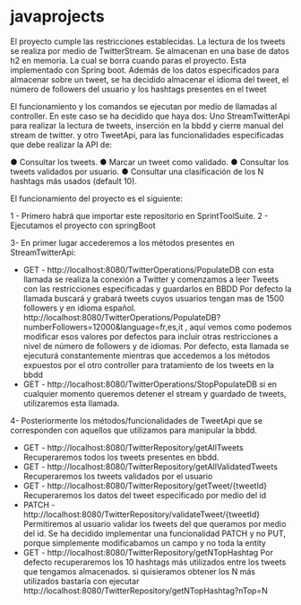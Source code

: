 # javaprojects

El proyecto cumple las restricciones establecidas.
La lectura de los tweets se realiza por medio de TwitterStream.
Se almacenan en una base de datos h2 en memoria. La cual se borra cuando paras el proyecto.
Esta implementado con Spring boot.
Además de los datos especificados para almacenar sobre un tweet, se ha decidido almacenar el idioma del tweet, el número de followers del usuario y los hashtags presentes en el tweet

El funcionamiento y los comandos se ejecutan por medio de llamadas al controller.
En este caso se ha decidido que haya dos: Uno StreamTwitterApi para realizar la lectura de tweets, inserción en la bbdd y cierre manual del stream de twitter.
y otro TweetApi, para las funcionalidades especificadas que debe realizar la API de:

  ● Consultar los tweets. 
  ● Marcar un tweet como validado.
  ● Consultar los tweets validados por usuario. 
  ● Consultar una clasificación de los N hashtags más usados (default 10).
  
  
  
El funcionamiento del proyecto es el siguiente:

1 - Primero habrá que importar este repositorio en SprintToolSuite.
2 - Ejecutamos el proyecto con springBoot

3- En primer lugar accederemos a los métodos presentes en StreamTwitterApi:
  - GET - http://localhost:8080/TwitterOperations/PopulateDB con esta llamada se realiza la conexión a Twitter y comenzamos a leer Tweets con las restricciones especificadas y guardarlos en BBDD
    Por defecto la llamada buscará y grabará tweets cuyos usuarios tengan mas de 1500 followers y en idioma español.
    http://localhost:8080/TwitterOperations/PopulateDB?numberFollowers=12000&language=fr,es,it , aquí vemos como podemos modificar esos valores por defectos para incluir otras restricciones a nivel de número de followers y de idiomas.
    Por defecto, esta llamada se ejecuturá constantemente mientras que accedemos a los métodos expuestos por el otro controller para tratamiento de los tweets en la bbdd
   - GET - http://localhost:8080/TwitterOperations/StopPopulateDB si en cualquier momento queremos detener el stream y guardado de tweets, utilizaremos esta llamada.
   
4- Posteriormente los métodos/funcionalidades de TweetApi que se corresponden con aquellos que utilizamos para manipular la bbdd.
  - GET - http://localhost:8080/TwitterRepository/getAllTweets Recuperaremos todos los tweets presentes en bbdd.
  - GET - http://localhost:8080/TwitterRepository/getAllValidatedTweets Recuperaremos los tweets validados por el usuario
  - GET - http://localhost:8080/TwitterRepository/getTweet/{tweetId} Recuperaremos los datos del tweet especificado por medio del id
  - PATCH - http://localhost:8080/TwitterRepository/validateTweet/{tweetId} Permitiremos al usuario validar los tweets del que queramos por medio del id. Se ha decidido implementar una funcionalidad PATCH y no PUT, porque simplemente modificabamos un campo y no toda la entity
  - GET - http://localhost:8080/TwitterRepository/getNTopHashtag Por defecto recuperaremos los 10 hashtags más utilizados entre los tweets que tengamos almacenados. si quisieramos obtener los N más utilizados bastaría con ejecutar http://localhost:8080/TwitterRepository/getNTopHashtag?nTop=N 
  
  
  
